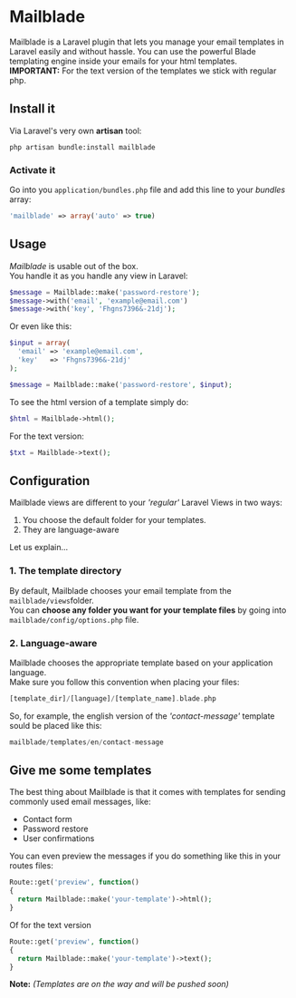 Mailblade
=========

Mailblade is a Laravel plugin that lets you manage your email templates in Laravel easily and without hassle.
You can use the powerful Blade templating engine inside your emails for your html templates.  
**IMPORTANT:** For the text version of the templates we stick with regular php.

## Install it
Via Laravel's very own **artisan** tool:  
```
php artisan bundle:install mailblade
```

### Activate it
Go into you `application/bundles.php` file and add this line to your *bundles* array:

```php
'mailblade' => array('auto' => true)
```

## Usage
*Mailblade* is usable out of the box.  
You handle it as you handle any view in Laravel:

```php
$message = Mailblade::make('password-restore');
$message->with('email', 'example@email.com')
$message->with('key', 'Fhgns7396&-21dj');
```

Or even like this:

```php
$input = array(
  'email' => 'example@email.com',
  'key'   => 'Fhgns7396&-21dj'
);

$message = Mailblade::make('password-restore', $input);
```

To see the html version of a template simply do:

```php
$html = Mailblade->html();
```

For the text version:

```php
$txt = Mailblade->text();
```

## Configuration
Mailblade views are different to your *'regular'* Laravel Views in two ways:

1. You choose the default folder for your templates.
2. They are language-aware

Let us explain...

### 1. The template directory
By default, Mailblade chooses your email template from the `mailblade/views`folder.  
You can **choose any folder you want for your template files** by going into `mailblade/config/options.php` file.


### 2. Language-aware
Mailblade chooses the appropriate template based on your application language.  
Make sure you follow this convention when placing your files:  

```php
[template_dir]/[language]/[template_name].blade.php
```

So, for example, the english version of the *'contact-message'* template sould be placed like this:

```php
mailblade/templates/en/contact-message
```

## Give me some templates
The best thing about Mailblade is that it comes with templates for sending commonly used email messages, like:

* Contact form
* Password restore
* User confirmations

You can even preview the messages if you do something like this in your routes files:

```php
Route::get('preview', function()
{
  return Mailblade::make('your-template')->html();
}
```

Of for the text version

```php
Route::get('preview', function()
{
  return Mailblade::make('your-template')->text();
}
```

**Note:** *(Templates are on the way and will be pushed soon)*
